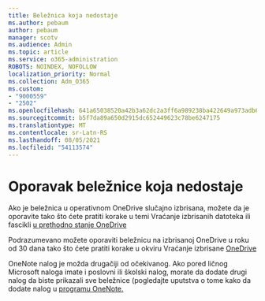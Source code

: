 ```yaml
---
title: Beležnica koja nedostaje
ms.author: pebaum
author: pebaum
manager: scotv
ms.audience: Admin
ms.topic: article
ms.service: o365-administration
ROBOTS: NOINDEX, NOFOLLOW
localization_priority: Normal
ms.collection: Adm_O365
ms.custom:
- "9000559"
- "2502"
ms.openlocfilehash: 641a65038520a42b3a62dc2a3ff6a989238ba422649a973adb6f42cf556e5a53
ms.sourcegitcommit: b5f7da89a650d2915dc652449623c78be6247175
ms.translationtype: MT
ms.contentlocale: sr-Latn-RS
ms.lasthandoff: 08/05/2021
ms.locfileid: "54113574"
---
```

# <a name="recover-missing-notebook"></a>Oporavak beležnice koja nedostaje

Ako je beležnica u operativnom OneDrive slučajno izbrisana, možete da je oporavite tako što ćete pratiti korake u temi Vraćanje izbrisanih datoteka ili fascikli [u prethodno stanje OneDrive](https://support.office.com/article/949ada80-0026-4db3-a953-c99083e6a84f)

Podrazumevano možete oporaviti beležnicu na izbrisanoj OneDrive u roku od 30 dana tako što ćete pratiti korake u okviru Vraćanje izbrisane [OneDrive](https://docs.microsoft.com/onedrive/restore-deleted-onedrive)

OneNote nalog je možda drugačiji od očekivanog. Ako pored ličnog Microsoft naloga imate i poslovni ili školski nalog, morate da dodate drugi nalog da biste prikazali sve beležnice (pogledajte uputstva o tome kako da dodate nalog u [programu OneNote.](https://support.office.com/article/5afff855-54ee-47e4-a773-db048d4ac299)